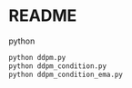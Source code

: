 # README

python 

```.py
python ddpm.py
python ddpm_condition.py
python ddpm_condition_ema.py
```

